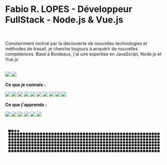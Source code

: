 # Fabio R. LOPES - Développeur FullStack - Node.js & Vue.js

<br>

Constamment motivé par la découverte de nouvelles technologies et méthodes de travail, je cherche toujours à acquérir de nouvelles compétences. Basé à Bordeaux, j'ai une expertise en JavaScript, Node.js et Vue.js

<br>

<div style="display: inline-block">
      <img height="160rem" src="https://github-readme-stats.vercel.app/api/top-langs/?username=FabioDevCode&layout=compact&langs_count=6&theme=vue-dark&border_radius=8px"/>
      <img height="160rem" src="https://github-readme-stats.vercel.app/api?username=FabioDevCode&theme=vue-dark&border_radius=8px&rank_icon=github"/>
</div>

<br>

**Ce que je connais :**
<div style="display: inline-block">
      <img src="https://img.shields.io/badge/JavaScript-F7DF1E?style=for-the-badge&logo=javascript&logoColor=black"/>
      <img src="https://img.shields.io/badge/Node.JS-43853D?style=for-the-badge&logo=node.js&logoColor=white"/>
      <img src="https://img.shields.io/badge/express.js-%23404d59.svg?style=for-the-badge&logo=express&logoColor=%2361DAFB"/>
      <img src="https://img.shields.io/badge/Vue.js-%2335495e.svg?style=for-the-badge&logo=vuedotjs&logoColor=%234FC08D"/>
      <img src="https://img.shields.io/badge/jQuery-F2F2F2?style=for-the-badge&logo=jquery&logoColor=13609E"/>
      <img src="https://img.shields.io/badge/handlebars-F0772B?style=for-the-badge&logo=handlebarsdotjs&logoColor=483a2d"/>
      <img src="https://img.shields.io/badge/Sequelize-52B0E7?style=for-the-badge&logo=Sequelize&logoColor=white"/>
      <img src="https://img.shields.io/badge/MariaDB-003545?style=for-the-badge&logo=mariadb&logoColor=white"/>
      <img src="https://img.shields.io/badge/mysql-4479A1.svg?style=for-the-badge&logo=mysql&logoColor=white"/>
      <img src="https://img.shields.io/badge/postgres-%23316192.svg?style=for-the-badge&logo=postgresql&logoColor=white"/>
</div>

<br>

**Ce que j'apprends :** 
<div style="display: inline-block">
      <img src="https://img.shields.io/badge/typescript-%23007ACC.svg?style=for-the-badge&logo=typescript&logoColor=white" />
      <img src="https://img.shields.io/badge/fastify-%23000000.svg?style=for-the-badge&logo=fastify&logoColor=white" />
      <img src="https://img.shields.io/badge/Prisma-16A394?style=for-the-badge&logo=Prisma&logoColor=white" />
      <img src="https://img.shields.io/badge/Nuxt.js-10172A?style=for-the-badge&logo=nuxt&logoColor=#00DC82" />
      <img src="https://img.shields.io/badge/tailwindcss-030712?style=for-the-badge&logo=tailwind-css&logoColor=#00BCFF" />
      <img src="https://img.shields.io/badge/docker-1D63ED?style=for-the-badge&logo=docker&logoColor=white" />
</div>


##

<div display="inline-block">
  <picture>
    <source media="(prefers-color-scheme: dark)" srcset="https://raw.githubusercontent.com/FabioDevCode/FabioDevCode/output/github-contribution-grid-snake-dark.svg">
    <source media="(prefers-color-scheme: light)" srcset="https://raw.githubusercontent.com/FabioDevCode/FabioDevCode/output/github-contribution-grid-snake-dark.svg">
    <img alt="github contribution grid snake animation" src="https://raw.githubusercontent.com/FabioDevCode/FabioDevCode/output/github-contribution-grid-snake.svg">
  </picture>
</div>

<br>

<!--
<img src="https://github-readme-activity-graph.vercel.app/graph?username=FabioDevCode&custom_title=Commit%20/%20Jour&theme=vue&bg_color=22272E&hide_title=true&color=ADBAC7&hide_border=true" alt="FabioDevCode Commits Stats" />

<br>

<img src="https://github-readme-streak-stats.herokuapp.com/?user=FabioDevCode&layout=compact&langs_count=6&theme=vue-dark&border_radius=8px" alt="Fabio Stats"/>
-->
